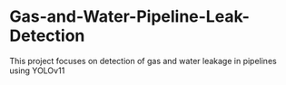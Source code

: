 # Gas-and-Water-Pipeline-Leak-Detection
This project focuses on detection of gas and water leakage in pipelines using YOLOv11 
